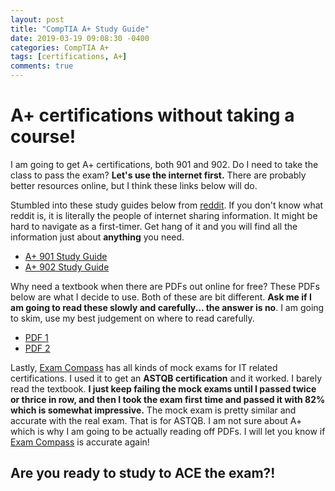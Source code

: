 ```yaml
---
layout: post
title: "CompTIA A+ Study Guide"
date: 2019-03-19 09:08:30 -0400
categories: CompTIA A+
tags: [certifications, A+]
comments: true
---
```


# A+ certifications without taking a course!

I am going to get A+ certifications, both 901 and 902. Do I need to take the class to pass the exam? <b>Let's use the internet first.</b> There are probably better resources online, but I think these links below will do.

Stumbled into these study guides below from [reddit][reddit]. If you don't know what reddit is, it is literally the people of internet sharing information. It might be hard to navigate as a first-timer. Get hang of it and you will find all the information just about <b>anything</b> you need.

- [A+ 901 Study Guide][A+ 901 Study Guide]
- [A+ 902 Study Guide][A+ 902 Study Guide]

Why need a textbook when there are PDFs out online for free? These PDFs below are what I decide to use. Both of these are bit different. <b>Ask me if I am going to read these slowly and carefully... the answer is no</b>. I am going to skim, use my best judgement on where to read carefully.

- [PDF 1][PDF 1]
- [PDF 2][PDF 2]

Lastly, [Exam Compass][Exam Compass] has all kinds of mock exams for IT related certifications. I used it to get an <b>ASTQB certification</b> and it worked. I barely read the textbook. <b>I just keep failing the mock exams until I passed twice or thrice in row, and then I took the exam first time and passed it with 82% which is somewhat impressive.</b> The mock exam is pretty similar and accurate with the real exam. That is for ASTQB. I am not sure about A+ which is why I am going to be actually reading off PDFs. I will let you know if [Exam Compass][Exam Compass] is accurate again!

## Are you ready to study to ACE the exam?!

[A+ 901 Study Guide]:https://docs.google.com/document/d/1Shh_BNuw4xh2mlr3UVBpBWqbvWJNnTtuSq12RFsjvAo/edit
[A+ 902 Study Guide]:https://docs.google.com/document/d/11TZ8TvhUlRI4yhMBSnULgwE2p4plTptIKZOJ96QdXKc/edit
[PDF 1]:http://ccilearning.com/comptia/CCILearning-Aplus-901-g186eng-sample.pdf
[PDF 2]:https://nh.lochoice.com/WCR/WCRContentDirectory/20066/093013s_ebook_v11.pdf
[reddit]:www.reddit.com
[Exam Compass]:https://www.examcompass.com/
